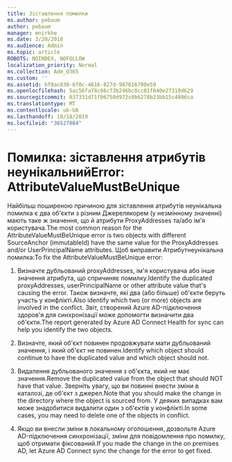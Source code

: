 ```yaml
---
title: Зіставлення помилки
ms.author: pebaum
author: pebaum
manager: mnirkhe
ms.date: 3/20/2018
ms.audience: Admin
ms.topic: article
ROBOTS: NOINDEX, NOFOLLOW
localization_priority: Normal
ms.collection: Adm_O365
ms.custom: ''
ms.assetid: bf8ac830-6f0c-4616-827d-987616700e59
ms.openlocfilehash: 5ac56fa78c66cf3b246bc0cc01f040e27310d629
ms.sourcegitcommit: 037331d71f06750d972c0b6278b23bb15c4806ca
ms.translationtype: MT
ms.contentlocale: uk-UA
ms.lasthandoff: 10/18/2019
ms.locfileid: "36527084"
---
```

# <a name="error-attributevaluemustbeunique"></a><span data-ttu-id="6f5fa-102">Помилка: зіставлення атрибутів неунікальний</span><span class="sxs-lookup"><span data-stu-id="6f5fa-102">Error: AttributeValueMustBeUnique</span></span>

<span data-ttu-id="6f5fa-103">Найбільш поширеною причиною для зіставлення атрибутів неунікальна помилка є два об'єкти з різним Джерелякорем (у незмінному значенні) мають таке ж значення, що й атрибути ProxyAddresses та/або ім'я користувача.</span><span class="sxs-lookup"><span data-stu-id="6f5fa-103">The most common reason for the AttributeValueMustBeUnique error is two objects with different SourceAnchor (immutableId) have the same value for the ProxyAddresses and/or UserPrincipalName attributes.</span></span> <span data-ttu-id="6f5fa-104">Щоб виправити Атрибутнеунікальна помилка:</span><span class="sxs-lookup"><span data-stu-id="6f5fa-104">To fix the AttributeValueMustBeUnique error:</span></span>
  
1. <span data-ttu-id="6f5fa-105">Визначте дубльований proxyAddresses, ім'я користувача або інше значення атрибута, що спричиняє помилку.</span><span class="sxs-lookup"><span data-stu-id="6f5fa-105">Identify the duplicated proxyAddresses, userPrincipalName or other attribute value that's causing the error.</span></span> <span data-ttu-id="6f5fa-106">Також визначте, які два (або більше) об'єкти беруть участь у конфлікті.</span><span class="sxs-lookup"><span data-stu-id="6f5fa-106">Also identify which two (or more) objects are involved in the conflict.</span></span> <span data-ttu-id="6f5fa-107">Звіт, створений Azure AD-підключення здоров'я для синхронізації може допомогти визначити два об'єкти.</span><span class="sxs-lookup"><span data-stu-id="6f5fa-107">The report generated by Azure AD Connect Health for sync can help you identify the two objects.</span></span>
    
2. <span data-ttu-id="6f5fa-108">Визначте, який об'єкт повинен продовжувати мати дубльований значення, і який об'єкт не повинен.</span><span class="sxs-lookup"><span data-stu-id="6f5fa-108">Identify which object should continue to have the duplicated value and which object should not.</span></span>
    
3. <span data-ttu-id="6f5fa-109">Видалення дубльованого значення з об'єкта, який не має значення.</span><span class="sxs-lookup"><span data-stu-id="6f5fa-109">Remove the duplicated value from the object that should NOT have that value.</span></span> <span data-ttu-id="6f5fa-110">Зверніть увагу, що ви повинні внести зміни в каталозі, де об'єкт з джерел.</span><span class="sxs-lookup"><span data-stu-id="6f5fa-110">Note that you should make the change in the directory where the object is sourced from.</span></span> <span data-ttu-id="6f5fa-111">У деяких випадках вам може знадобитися видалити один з об'єктів у конфлікті.</span><span class="sxs-lookup"><span data-stu-id="6f5fa-111">In some cases, you may need to delete one of the objects in conflict.</span></span>
    
4. <span data-ttu-id="6f5fa-112">Якщо ви внесли зміни в локальному оголошення, дозвольте Azure AD-підключення синхронізації, зміни для повідомлення про помилку, щоб отримати фіксований.</span><span class="sxs-lookup"><span data-stu-id="6f5fa-112">If you made the change in the on premises AD, let Azure AD Connect sync the change for the error to get fixed.</span></span>
    

